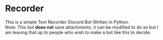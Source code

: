 # Recorder
This is a simple Text Recorder Discord Bot Written in Python.  <br /> Note: This bot **does not** save attachments, it can be modified to do so but I am leaving that up to people who wish to make a bot like this to decide.

